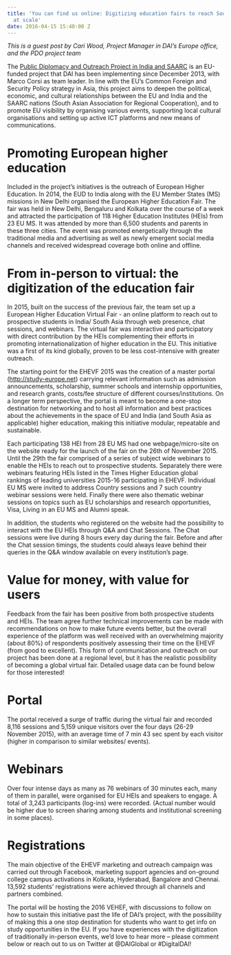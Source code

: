 ```yaml
---
title: 'You can find us online: Digitizing education fairs to reach South Asian youth
  at scale'
date: 2016-04-15 15:40:00 Z
---
```


*This is a guest post by Cari Wood, Project Manager in DAI’s Europe office, and the PDO project team*

The [Public Diplomacy and Outreach Project in India and SAARC](http://dai.com/our-work/projects/south-asia%E2%80%94eu-public-diplomacy-and-outreach-india-and-south-asian-association) is an EU-funded project that DAI has been implementing since December 2013, with Marco Corsi as team leader. In line with the EU’s Common Foreign and Security Policy strategy in Asia, this project aims to deepen the political, economic, and cultural relationships between the EU and India and the SAARC nations (South Asian Association for Regional Cooperation), and to promote EU visibility by organising various events, supporting local cultural organisations and setting up active ICT platforms and new means of communications.

# Promoting European higher education

Included in the project’s initiatives is the outreach of European Higher Education. In 2014, the EUD to India along with the EU Member States (MS) missions in New Delhi organised the European Higher Education Fair. The fair was held in New Delhi, Bengaluru and Kolkata over the course of a week and attracted the participation of 118 Higher Education Institutes (HEIs) from 23 EU MS. It was attended by more than 6,500 students and parents in these three cities.  The event was promoted energetically through the traditional media and advertising as well as newly emergent social media channels and received widespread coverage both online and offline.

# From in-person to virtual: the digitization of the education fair

In 2015, built on the success of the previous fair, the team set up a European Higher Education Virtual Fair - an online platform to reach out to prospective students in India/ South Asia through web presence, chat sessions, and webinars. The virtual fair was interactive and participatory with direct contribution by the HEIs complementing their efforts in promoting internationalization of higher education in the EU. This initiative was a first of its kind globally, proven to be less cost-intensive with greater outreach.

The starting point for the EHEVF 2015 was the creation of a master portal (http://study-europe.net) carrying relevant information such as admission announcements, scholarship, summer schools and internship opportunities, and research grants, costs/fee structure of different courses/institutions. On a longer term perspective, the portal is meant to become a one-stop destination for networking and to host all information and best practices about the achievements in the space of EU and India (and South Asia as applicable) higher education, making this initiative modular, repeatable and sustainable.

Each participating 138 HEI from 28 EU MS had one webpage/micro-site on the website ready for the launch of the fair on the 26th of November 2015. Until the 29th the fair comprised of a series of subject wide webinars to enable the HEIs to reach out to prospective students. Separately there were webinars featuring HEIs listed in the Times Higher Education global rankings of leading universities 2015-16 participating in EHEVF. Individual EU MS were invited to address Country sessions and 7 such country webinar sessions were held. Finally there were also thematic webinar sessions on topics such as EU scholarships and research opportunities, Visa, Living in an EU MS and Alumni speak.

In addition, the students who registered on the website had the possibility to interact with the EU HEIs through Q&A and Chat Sessions. The Chat sessions were live during 8 hours every day during the fair. Before and after the Chat session timings, the students could always leave behind their queries in the Q&A window available on every institution’s page.

# Value for money, with value for users

Feedback from the fair has been positive from both prospective students and HEIs. The team agree further technical improvements can be made with recommendations on how to make future events better, but the overall experience of the platform was well received with an overwhelming majority (about 80%) of respondents positively assessing their time on the EHEVF (from good to excellent). This form of communication and outreach on our project has been done at a regional level, but it has the realistic possibility of becoming a global virtual fair. Detailed usage data can be found below for those interested!

# Portal
The portal received a surge of traffic during the virtual fair and recorded 8,116 sessions and 5,159 unique visitors over the four days (26-29 November 2015), with an average time of 7 min 43 sec spent by each visitor (higher in comparison to similar websites/ events).

# Webinars
Over four intense days as many as 76 webinars of 30 minutes each, many of them in parallel, were organised for EU HEIs and speakers to engage. A total of 3,243 participants (log-ins) were recorded. (Actual number would be higher due to screen sharing among students and institutional screening in some places).

# Registrations
The main objective of the EHEVF marketing and outreach campaign was carried out through Facebook, marketing support agencies and on-ground college campus activations in Kolkata, Hyderabad, Bangalore and Chennai. 13,592 students’ registrations were achieved through all channels and partners combined.

The portal will be hosting the 2016 VEHEF, with discussions to follow on how to sustain this initiative past the life of DAI’s project, with the possibility of making this a one stop destination for students who want to get info on study opportunities in the EU.   If you have experiences with the digitization of traditionally in-person events, we’d love to hear more – please comment below or reach out to us on Twitter at @DAIGlobal or #DigitalDAI!